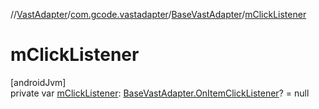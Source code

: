 //[VastAdapter](../../../index.md)/[com.gcode.vastadapter](../index.md)/[BaseVastAdapter](index.md)/[mClickListener](m-click-listener.md)

# mClickListener

[androidJvm]\
private var [mClickListener](m-click-listener.md): [BaseVastAdapter.OnItemClickListener](-on-item-click-listener/index.md)? = null
